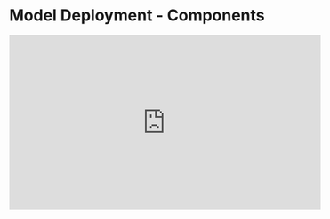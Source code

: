 # Model Deployment - Components

<iframe width="560" height="315" src="https://www.youtube.com/embed/iWFBHVs-z0M" title="YouTube video player" frameborder="0" allow="accelerometer; autoplay; clipboard-write; encrypted-media; gyroscope; picture-in-picture" allowfullscreen></iframe>